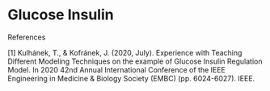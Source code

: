 # Glucose Insulin 

References

[1]  Kulhánek, T., & Kofránek, J. (2020, July). Experience with Teaching Different Modeling Techniques on the example of Glucose Insulin Regulation Model. In 2020 42nd Annual International Conference of the IEEE Engineering in Medicine & Biology Society (EMBC) (pp. 6024-6027). IEEE.

